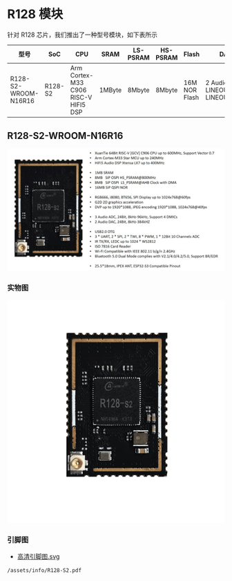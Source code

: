 # R128 模块

针对 R128 芯片，我们推出了一种型号模块，如下表所示

| 型号                 | SoC     | CPU                                            | SRAM   | LS-PSRAM | HS-PSRAM | Flash         | DAC                                         |
| -------------------- | ------- | ---------------------------------------------- | ------ | -------- | -------- | ------------- | ------------------------------------------- |
| R128-S2-WROOM-N16R16 | R128-S2 | Arm Cortex-M33<br />C906 RISC-V<br />HIFI5 DSP | 1MByte | 8Mbyte   | 8Mbyte   | 16M NOR Flash | 2 Audio DAC<br/>LINEOUTLP/N<br/>LINEOUTRP/N |

## R128-S2-WROOM-N16R16

![R128-S2](assets/post/r128_module/R128-S2.jpg)

### 实物图

![R128mm.png](assets/post/r128_module/1689918006306-r128mm-resized.png)

### 引脚图

- [高清引脚图.svg](https://yuzukihd.top/R128Module/assets/info/R128-S2.svg)

```pdf
/assets/info/R128-S2.pdf
```

